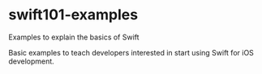 # swift101-examples
Examples to explain the basics of Swift

Basic examples to teach developers interested in start using Swift for iOS development.
